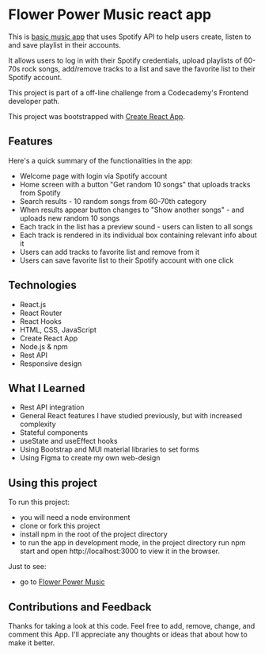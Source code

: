 # Flower Power Music react app

This is [basic music app](https://flower-power-music.netlify.app/) that uses Spotify API to help users create, listen to and save playlist in their accounts.

It allows users to log in with their Spotify credentials, upload playlists of 60-70s rock songs, add/remove tracks to a list  and save the favorite list to their Spotify account.

This project is part of a off-line challenge from a Codecademy's Frontend developer path.

This project was bootstrapped with [Create React App](https://github.com/facebook/create-react-app).

## Features
Here's a quick summary of the functionalities in the app:

- Welcome page with login via Spotify account
- Home screen with a button "Get random 10 songs" that uploads tracks from Spotify
- Search results - 10 random songs from 60-70th category
- When results appear button changes to "Show another songs" - and uploads new random 10 songs
- Each track in the list has a preview sound - users can listen to all songs
- Each track is rendered in its individual box containing relevant info about it
- Users can add tracks to favorite list and remove from it
- Users can save favorite list to their Spotify account with one click

## Technologies
- React.js
- React Router
- React Hooks
- HTML, CSS, JavaScript
- Create React App
- Node.js & npm
- Rest API
- Responsive design

## What I Learned
- Rest API integration
- General React features I have studied previously, but with increased complexity
- Stateful components
- useState and useEffect hooks
- Using Bootstrap and MUI material libraries to set forms
- Using Figma to create my own web-design

## Using this project
To run this project:

- you will need a node environment
- clone or fork this project
- install npm in the root of the project directory
- to run the app in development mode, in the project directory run npm start and open http://localhost:3000 to view it in the browser.

Just to see:
- go to [Flower Power Music](https://flower-power-music.netlify.app/)

## Contributions and Feedback
Thanks for taking a look at this code. Feel free to add, remove, change, and comment this App. I'll appreciate any thoughts or ideas that about how to make it better. 
